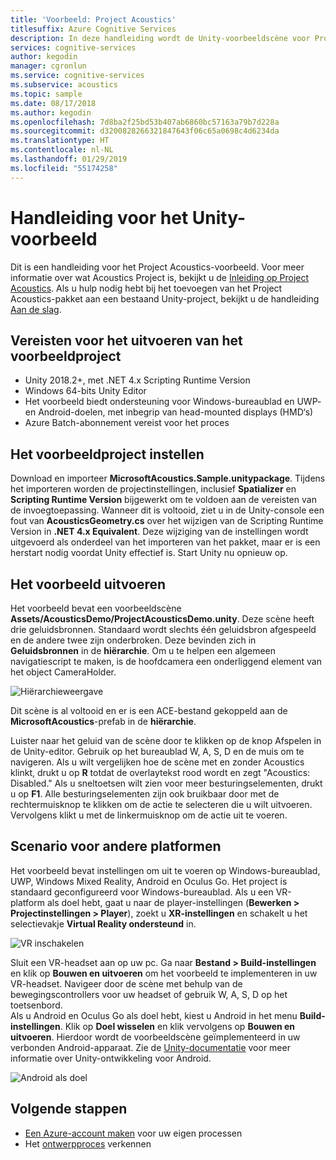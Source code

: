 ```yaml
---
title: 'Voorbeeld: Project Acoustics'
titlesuffix: Azure Cognitive Services
description: In deze handleiding wordt de Unity-voorbeeldscène voor Project Acoustics beschreven, met inbegrip van de implementatie naar het bureaublad en VR.
services: cognitive-services
author: kegodin
manager: cgronlun
ms.service: cognitive-services
ms.subservice: acoustics
ms.topic: sample
ms.date: 08/17/2018
ms.author: kegodin
ms.openlocfilehash: 7d8ba2f25bd53b407ab6860bc57163a79b7d228a
ms.sourcegitcommit: d3200828266321847643f06c65a0698c4d6234da
ms.translationtype: HT
ms.contentlocale: nl-NL
ms.lasthandoff: 01/29/2019
ms.locfileid: "55174258"
---
```

# <a name="unity-sample-walkthrough"></a>Handleiding voor het Unity-voorbeeld
Dit is een handleiding voor het Project Acoustics-voorbeeld. Voor meer informatie over wat Acoustics Project is, bekijkt u de [Inleiding op Project Acoustics](what-is-acoustics.md). Als u hulp nodig hebt bij het toevoegen van het Project Acoustics-pakket aan een bestaand Unity-project, bekijkt u de handleiding [Aan de slag](getting-started.md).

## <a name="requirements-for-running-the-sample-project"></a>Vereisten voor het uitvoeren van het voorbeeldproject
* Unity 2018.2+, met .NET 4.x Scripting Runtime Version
* Windows 64-bits Unity Editor
* Het voorbeeld biedt ondersteuning voor Windows-bureaublad en UWP- en Android-doelen, met inbegrip van head-mounted displays (HMD‘s)
* Azure Batch-abonnement vereist voor het proces

## <a name="sample-project-setup"></a>Het voorbeeldproject instellen
Download en importeer **MicrosoftAcoustics.Sample.unitypackage**. Tijdens het importeren worden de projectinstellingen, inclusief **Spatializer** en **Scripting Runtime Version** bijgewerkt om te voldoen aan de vereisten van de invoegtoepassing. Wanneer dit is voltooid, ziet u in de Unity-console een fout van **AcousticsGeometry.cs** over het wijzigen van de Scripting Runtime Version in **.NET 4.x Equivalent**. Deze wijziging van de instellingen wordt uitgevoerd als onderdeel van het importeren van het pakket, maar er is een herstart nodig voordat Unity effectief is. Start Unity nu opnieuw op.

## <a name="running-the-sample"></a>Het voorbeeld uitvoeren
Het voorbeeld bevat een voorbeeldscène **Assets/AcousticsDemo/ProjectAcousticsDemo.unity**. Deze scène heeft drie geluidsbronnen. Standaard wordt slechts één geluidsbron afgespeeld en de andere twee zijn onderbroken. Deze bevinden zich in **Geluidsbronnen** in de **hiërarchie**. Om u te helpen een algemeen navigatiescript te maken, is de hoofdcamera een onderliggend element van het object CameraHolder. 

![Hiërarchieweergave](media/SampleHierarchyView.png)

Dit scène is al voltooid en er is een ACE-bestand gekoppeld aan de **MicrosoftAcoustics**-prefab in de **hiërarchie**. 

Luister naar het geluid van de scène door te klikken op de knop Afspelen in de Unity-editor. Gebruik op het bureaublad W, A, S, D en de muis om te navigeren. Als u wilt vergelijken hoe de scène met en zonder Acoustics klinkt, drukt u op **R** totdat de overlaytekst rood wordt en zegt "Acoustics: Disabled." Als u sneltoetsen wilt zien voor meer besturingselementen, drukt u op **F1**. Alle besturingselementen zijn ook bruikbaar door met de rechtermuisknop te klikken om de actie te selecteren die u wilt uitvoeren. Vervolgens klikt u met de linkermuisknop om de actie uit te voeren.

## <a name="targeting-other-platforms"></a>Scenario voor andere platformen
Het voorbeeld bevat instellingen om uit te voeren op Windows-bureaublad, UWP, Windows Mixed Reality, Android en Oculus Go. Het project is standaard geconfigureerd voor Windows-bureaublad. Als u een VR-platform als doel hebt, gaat u naar de player-instellingen (**Bewerken > Projectinstellingen > Player**), zoekt u **XR-instellingen** en schakelt u het selectievakje **Virtual Reality ondersteund** in.

![VR inschakelen](media/VRSupport.png)  

Sluit een VR-headset aan op uw pc. Ga naar **Bestand > Build-instellingen** en klik op **Bouwen en uitvoeren** om het voorbeeld te implementeren in uw VR-headset. Navigeer door de scène met behulp van de bewegingscontrollers voor uw headset of gebruik W, A, S, D op het toetsenbord.    
Als u Android en Oculus Go als doel hebt, kiest u Android in het menu **Build-instellingen**. Klik op **Doel wisselen** en klik vervolgens op **Bouwen en uitvoeren**. Hierdoor wordt de voorbeeldscène geïmplementeerd in uw verbonden Android-apparaat. Zie de [Unity-documentatie](https://docs.unity3d.com/Manual/android-GettingStarted.html) voor meer informatie over Unity-ontwikkeling voor Android.

![Android als doel](media/TargetAndroid.png)  

## <a name="next-steps"></a>Volgende stappen
* [Een Azure-account maken](create-azure-account.md) voor uw eigen processen
* Het [ontwerpproces](design-process.md) verkennen

